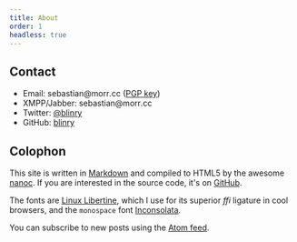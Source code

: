 ```yaml
---
title: About
order: 1
headless: true
---
```


## Contact

- Email: <span>s<span title="ihate@spam.com</span>">e</span>bastian</span>&#64;morr<i title="</i>mailto:">.</i>cc ([PGP key](http://pgp.mit.edu:11371/pks/lookup?op=vindex&search=0x457598F2A624F8B6))
- XMPP/Jabber: <span>s<span title="ihate@spam.com</span>">e</span>bastian</span>&#64;morr<i title="</i>mailto:">.</i>cc
- Twitter: [@blinry](https://twitter.com/blinry)
- GitHub: [blinry](https://github.com/blinry)

## Colophon

This site is written in [Markdown](http://daringfireball.net/projects/markdown/) and compiled to HTML5 by the awesome [nanoc](http://nanoc.ws). If you are interested in the source code, it's on [GitHub](https://github.com/blinry/blog-morr-cc).

The fonts are [Linux Libertine](http://www.linuxlibertine.org/), which I use for its superior *ffi* ligature in cool browsers, and the `monospace` font [Inconsolata](http://www.levien.com/type/myfonts/inconsolata.html).

You can subscribe to new posts using the [Atom feed](/feed/).
